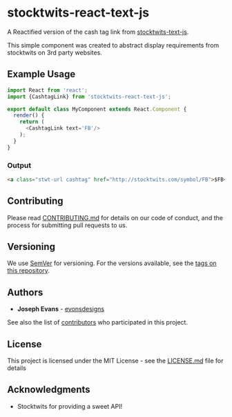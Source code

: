 # stocktwits-react-text-js

A Reactified version of the cash tag link from [stocktwits-text-js](https://github.com/stocktwits/stocktwits-text-js). 

This simple component was created to abstract display requirements from stocktwits on 3rd party websites.

## Example Usage

```js
import React from 'react';
import {CashtagLink} from 'stocktwits-react-text-js';

export default class MyComponent extends React.Component {
  render() {
    return (
      <CashtagLink text='FB'/>
    );
  }
}

```
### Output 
```html
<a class="stwt-url cashtag" href="http://stocktwits.com/symbol/FB">$FB</a>
```

## Contributing

Please read [CONTRIBUTING.md](https://gist.github.com/PurpleBooth/b24679402957c63ec426) for details on our code of conduct, and the process for submitting pull requests to us.

## Versioning

We use [SemVer](http://semver.org/) for versioning. For the versions available, see the [tags on this repository](https://github.com/your/project/tags). 

## Authors

* **Joseph Evans** - [evonsdesigns](https://github.com/evonsdesigns)

See also the list of [contributors](https://github.com/evonsdesigns/stocktwits-react-text-js/contributors) who participated in this project.

## License

This project is licensed under the MIT License - see the [LICENSE.md](LICENSE.md) file for details

## Acknowledgments

* Stocktwits for providing a sweet API!
